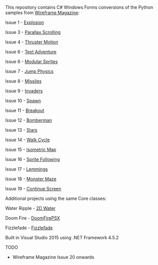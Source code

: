 This repository contains C# Windows Forms conversions of the Python samples from [Wireframe Magazine](https://github.com/Wireframe-Magazine):

Issue 1 - [Explosion](https://github.com/Wireframe-Magazine/Wireframe-1)

Issue 3 - [Parallax Scrolling](https://github.com/Wireframe-Magazine/Wireframe-3)

Issue 4 - [Thruster Motion](https://github.com/Wireframe-Magazine/Wireframe-4)

Issue 6 - [Text Adventure](https://github.com/Wireframe-Magazine/Wireframe-6/tree/master/text-adventure)

Issue 6 - [Modular Sprites](https://github.com/Wireframe-Magazine/Wireframe-6/tree/master/source-code)

Issue 7 - [Jump Physics](https://github.com/Wireframe-Magazine/Wireframe-7)

Issue 8 - [Missiles](https://github.com/Wireframe-Magazine/Wireframe-8)

Issue 9 - [Invaders](https://github.com/Wireframe-Magazine/Wireframe-9)

Issue 10 - [Spawn](https://github.com/Wireframe-Magazine/Wireframe-10)

Issue 11 - [Breakout](https://github.com/Wireframe-Magazine/Wireframe-11)

Issue 12 - [Bomberman](https://github.com/Wireframe-Magazine/Wireframe-12)

Issue 13 - [Stars](https://github.com/Wireframe-Magazine/Wireframe-13)

Issue 14 - [Walk Cycle](https://github.com/Wireframe-Magazine/Wireframe-14)

Issue 15 - [Isometric Map](https://github.com/Wireframe-Magazine/Wireframe-15)

Issue 16 - [Sprite Following](https://github.com/Wireframe-Magazine/Wireframe-16)

Issue 17 - [Lemmings](https://github.com/Wireframe-Magazine/Wireframe-17)

Issue 18 - [Monster Maze](https://github.com/Wireframe-Magazine/Wireframe-18)

Issue 19 - [Continue Screen](https://github.com/Wireframe-Magazine/Wireframe-19)

Additional projects using the same Core classes:

Water Ripple - [2D Water](https://web.archive.org/web/20160418004149/http://freespace.virgin.net/hugo.elias/graphics/x_water.htm)

Doom Fire - [DoomFirePSX](https://github.com/fabiensanglard/DoomFirePSX)

Fizzlefade - [Fizzlefade](http://fabiensanglard.net/fizzlefade/)

Built in Visual Studio 2015 using .NET Framework 4.5.2

TODO
* Wireframe Magazine Issue 20 onwards
